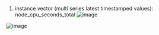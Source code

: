 1. instance vector (multi series latest timestamped values): node_cpu_seconds_total
![image](https://github.com/kramsagar/prometheus/assets/130482831/6e634c59-a279-4fa9-abfc-39e3b02cd49f)

![image](https://github.com/kramsagar/prometheus/assets/130482831/7fb557db-c4b8-416a-bd38-b2810c443d64)

